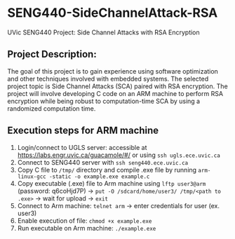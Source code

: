 # SENG440-SideChannelAttack-RSA
UVic SENG440 Project: Side Channel Attacks with RSA Encryption

## Project Description:
The goal of this project is to gain experience using software optimization and other techniques involved with embedded systems.
The selected project topic is Side Channel Attacks (SCA) paired with RSA encryption.
The project will involve developing C code on an ARM machine to perform RSA encryption while being robust to computation-time SCA by using a randomized computation time.

## Execution steps for ARM machine
1. Login/connect to UGLS server: accessible at https://labs.engr.uvic.ca/guacamole/#/ or using `ssh ugls.ece.uvic.ca`
2. Connect to SENG440 server with `ssh seng440.ece.uvic.ca`
3. Copy C file to `/tmp/` directory and compile .exe file by running `arm-linux-gcc -static -o example.exe example.c`
4. Copy executable (.exe) file to Arm machine using `lftp user3@arm` (password: q6coHjd7P) -> `put -O /sdcard/home/user3/ /tmp/<path to .exe>` -> wait for upload -> `exit`
5. Connect to Arm machine: `telnet arm` -> enter credentials for user (ex. user3)
6. Enable execution of file: `chmod +x example.exe`
7. Run executable on Arm machine: `./example.exe`
